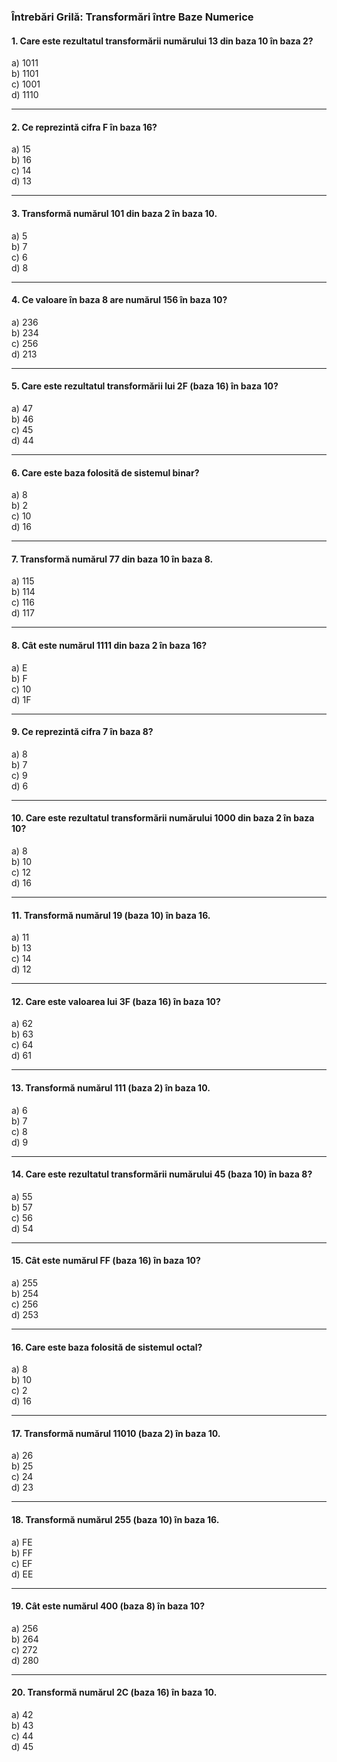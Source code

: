 ### Întrebări Grilă: Transformări între Baze Numerice


#### 1. Care este rezultatul transformării numărului 13 din baza 10 în baza 2?
a) 1011  
b) 1101  
c) 1001  
d) 1110  

---

#### 2. Ce reprezintă cifra F în baza 16?
a) 15  
b) 16  
c) 14  
d) 13  

---

#### 3. Transformă numărul 101 din baza 2 în baza 10.
a) 5  
b) 7  
c) 6  
d) 8  

---

#### 4. Ce valoare în baza 8 are numărul 156 în baza 10?
a) 236  
b) 234  
c) 256  
d) 213  

---

#### 5. Care este rezultatul transformării lui 2F (baza 16) în baza 10?
a) 47  
b) 46  
c) 45  
d) 44  

---

#### 6. Care este baza folosită de sistemul binar?
a) 8  
b) 2  
c) 10  
d) 16  

---

#### 7. Transformă numărul 77 din baza 10 în baza 8.
a) 115  
b) 114  
c) 116  
d) 117  

---

#### 8. Cât este numărul 1111 din baza 2 în baza 16?
a) E  
b) F  
c) 10  
d) 1F  

---

#### 9. Ce reprezintă cifra 7 în baza 8?
a) 8  
b) 7  
c) 9  
d) 6  

---

#### 10. Care este rezultatul transformării numărului 1000 din baza 2 în baza 10?
a) 8  
b) 10  
c) 12  
d) 16  

---

#### 11. Transformă numărul 19 (baza 10) în baza 16.
a) 11  
b) 13  
c) 14  
d) 12  

---

#### 12. Care este valoarea lui 3F (baza 16) în baza 10?
a) 62  
b) 63  
c) 64  
d) 61  

---

#### 13. Transformă numărul 111 (baza 2) în baza 10.
a) 6  
b) 7  
c) 8  
d) 9  

---

#### 14. Care este rezultatul transformării numărului 45 (baza 10) în baza 8?
a) 55  
b) 57  
c) 56  
d) 54  

---

#### 15. Cât este numărul FF (baza 16) în baza 10?
a) 255  
b) 254  
c) 256  
d) 253  

---

#### 16. Care este baza folosită de sistemul octal?
a) 8  
b) 10  
c) 2  
d) 16  

---

#### 17. Transformă numărul 11010 (baza 2) în baza 10.
a) 26  
b) 25  
c) 24  
d) 23  

---

#### 18. Transformă numărul 255 (baza 10) în baza 16.
a) FE  
b) FF  
c) EF  
d) EE  

---

#### 19. Cât este numărul 400 (baza 8) în baza 10?
a) 256  
b) 264  
c) 272  
d) 280  

---

#### 20. Transformă numărul 2C (baza 16) în baza 10.
a) 42  
b) 43  
c) 44  
d) 45  
